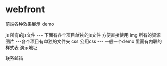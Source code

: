 # webfront

前端各种效果展示 demo

js 所有的js文件 
    --- 下面有各个项目单独的js文件 方便直接使用
img 所有的资源图片
    ---各个项目有单独的文件夹
css 公用css
    --- 一般一个demo 里面有内联的样式表
演示地址

联系邮箱

